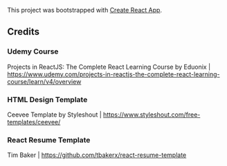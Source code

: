This project was bootstrapped with [Create React App](https://github.com/facebook/create-react-app).

## Credits
### Udemy Course
Projects in ReactJS: The Complete React Learning Course by Eduonix | https://www.udemy.com/projects-in-reactjs-the-complete-react-learning-course/learn/v4/overview

### HTML Design Template
Ceevee Template by Styleshout | https://www.styleshout.com/free-templates/ceevee/

### React Resume Template
Tim Baker | https://github.com/tbakerx/react-resume-template

